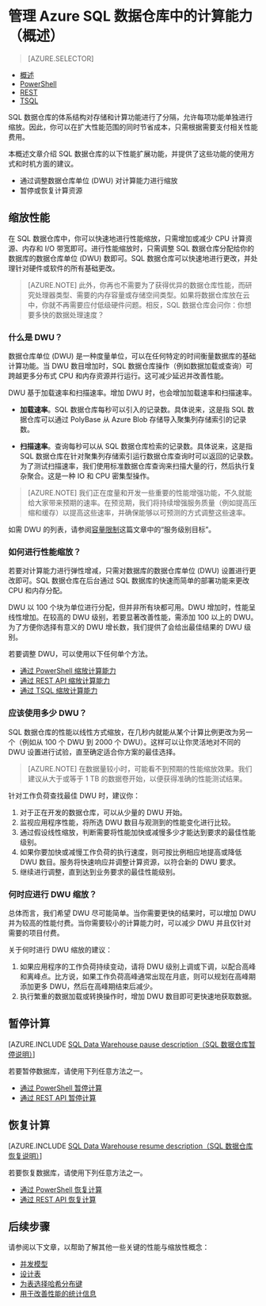 <!-- manage-portal only in ibiza portal -->
<properties
   pageTitle="管理 Azure SQL 数据仓库中的计算能力（概述）| Azure"
   description="Azure SQL 数据仓库中的性能横向扩展功能。通过调整 DWU 数目进行横向扩展，或者通过暂停和恢复计算资源来节省成本。"
   services="sql-data-warehouse"
   documentationCenter="NA"
   authors="barbkess"
   manager="barbkess"
   editor=""/>

<tags
   ms.service="sql-data-warehouse"
   ms.date="05/06/2016"
   wacn.date="06/20/2016"/>

# 管理 Azure SQL 数据仓库中的计算能力（概述）

> [AZURE.SELECTOR]
- [概述](/documentation/articles/sql-data-warehouse-overview-manage-compute/)
- [PowerShell](/documentation/articles/sql-data-warehouse-manage-compute-powershell/)
- [REST](/documentation/articles/sql-data-warehouse-manage-compute-rest-api/)
- [TSQL](/documentation/articles/sql-data-warehouse-manage-compute-tsql/)

SQL 数据仓库的体系结构对存储和计算功能进行了分隔，允许每项功能单独进行缩放。因此，你可以在扩大性能范围的同时节省成本，只需根据需要支付相关性能费用。

本概述文章介绍 SQL 数据仓库的以下性能扩展功能，并提供了这些功能的使用方式和时机方面的建议。

- 通过调整数据仓库单位 (DWU) 对计算能力进行缩放
- 暂停或恢复计算资源

<a name="scale-performance-bk"></a>

## 缩放性能

在 SQL 数据仓库中，你可以快速地进行性能缩放，只需增加或减少 CPU 计算资源、内存和 I/O 带宽即可。进行性能缩放时，只需调整 SQL 数据仓库分配给你的数据库的数据仓库单位 (DWU) 数即可。SQL 数据仓库可以快速地进行更改，并处理针对硬件或软件的所有基础更改。

>[AZURE.NOTE] 此外，你再也不需要为了获得优异的数据仓库性能，而研究处理器类型、需要的内存容量或存储空间类型。如果将数据仓库放在云中，你就不再需要应付低级硬件问题。相反，SQL 数据仓库会问你：你想要多快的数据处理速度？

### 什么是 DWU？

数据仓库单位 (DWU) 是一种度量单位，可以在任何特定的时间衡量数据库的基础计算功能。当 DWU 数目增加时，SQL 数据仓库操作（例如数据加载或查询）可跨越更多分布式 CPU 和内存资源并行运行。这可减少延迟并改善性能。

DWU 基于加载速率和扫描速率。增加 DWU 时，也会增加加载速率和扫描速率。

- **加载速率**。SQL 数据仓库每秒可以引入的记录数。具体说来，这是指 SQL 数据仓库可以通过 PolyBase 从 Azure Blob 存储导入聚集列存储索引的记录数。 

- **扫描速率**。查询每秒可以从 SQL 数据仓库检索的记录数。具体说来，这是指 SQL 数据仓库在针对聚集列存储索引运行数据仓库查询时可以返回的记录数。为了测试扫描速率，我们使用标准数据仓库查询来扫描大量的行，然后执行复杂聚合。这是一种 IO 和 CPU 密集型操作。

>[AZURE.NOTE] 我们正在度量和开发一些重要的性能增强功能，不久就能给大家带来预期的速率。在预览期，我们将持续增强服务质量（例如提高压缩和缓存）以提高这些速率，并确保能够以可预测的方式调整这些速率。

如需 DWU 的列表，请参阅[容量限制][]这篇文章中的“服务级别目标”。

### 如何进行性能缩放？

若要对计算能力进行弹性增减，只需对数据库的数据仓库单位 (DWU) 设置进行更改即可。SQL 数据仓库在后台通过 SQL 数据库的快速而简单的部署功能来更改 CPU 和内存分配。

DWU 以 100 个块为单位进行分配，但并非所有块都可用。DWU 增加时，性能呈线性增加。在较高的 DWU 级别，若要显著改善性能，需添加 100 以上的 DWU。为了方便你选择有意义的 DWU 增长数，我们提供了会给出最佳结果的 DWU 级别。
 
若要调整 DWU，可以使用以下任何单个方法。

- [通过 PowerShell 缩放计算能力][]
- [通过 REST API 缩放计算能力][]
- [通过 TSQL 缩放计算能力][]

### 应该使用多少 DWU？
 
SQL 数据仓库的性能以线性方式缩放，在几秒内就能从某个计算比例更改为另一个（例如从 100 个 DWU 到 2000 个 DWU）。这样可以让你灵活地对不同的 DWU 设置进行试验，直至确定适合你方案的最佳选择。

> [AZURE.NOTE] 在数据量较小时，可能看不到预期的性能缩放效果。我们建议从大于或等于 1 TB 的数据卷开始，以便获得准确的性能测试结果。

针对工作负荷查找最佳 DWU 时，建议你：

1. 对于正在开发的数据仓库，可以从少量的 DWU 开始。
2. 监视应用程序性能，将所选 DWU 数目与观测到的性能变化进行比较。
3. 通过假设线性缩放，判断需要将性能加快或减慢多少才能达到要求的最佳性能级别。
4. 如果你要加快或减慢工作负荷的执行速度，则可按比例相应地提高或降低 DWU 数目。服务将快速响应并调整计算资源，以符合新的 DWU 要求。
5. 继续进行调整，直到达到业务要求的最佳性能级别。

### 何时应进行 DWU 缩放？

总体而言，我们希望 DWU 尽可能简单。当你需要更快的结果时，可以增加 DWU 并为较高的性能付费。当你需要较小的计算能力时，可以减少 DWU 并且仅针对需要的项目付费。

关于何时进行 DWU 缩放的建议：

1. 如果应用程序的工作负荷持续变动，请将 DWU 级别上调或下调，以配合高峰和离峰点。比方说，如果工作负荷高峰通常出现在月底，则可以规划在高峰期添加更多 DWU，然后在高峰期结束后减少。
1. 执行繁重的数据加载或转换操作时，增加 DWU 数目即可更快速地获取数据。

<a name="pause-compute-bk"></a>

## 暂停计算

[AZURE.INCLUDE [SQL Data Warehouse pause description（SQL 数据仓库暂停说明）](../../includes/sql-data-warehouse-pause-description)]

若要暂停数据库，请使用下列任意方法之一。

- [通过 PowerShell 暂停计算][]
- [通过 REST API 暂停计算][]

<a name="resume-compute-bk"></a>

## 恢复计算

[AZURE.INCLUDE [SQL Data Warehouse resume description（SQL 数据仓库恢复说明）](../../includes/sql-data-warehouse-resume-description)]

若要恢复数据库，请使用下列任意方法之一。

- [通过 PowerShell 恢复计算][]
- [通过 REST API 恢复计算][]

<a name="next-steps-bk"></a>

## 后续步骤
请参阅以下文章，以帮助了解其他一些关键的性能与缩放性概念：

- [并发模型][]
- [设计表][]
- [为表选择哈希分布键][]
- [用于改善性能的统计信息][]

<!--Image reference-->

<!--Article references-->

[通过 PowerShell 缩放计算能力]: /documentation/articles/sql-data-warehouse-manage-compute-powershell/#task-1-scale-performance
[通过 REST API 缩放计算能力]: /documentation/articles/sql-data-warehouse-manage-compute-rest-api/#task-1-scale-performance
[通过 TSQL 缩放计算能力]: /documentation/articles/sql-data-warehouse-manage-compute-tsql/

[容量限制]: /documentation/articles/sql-data-warehouse-service-capacity-limits/

[通过 PowerShell 暂停计算]: /documentation/articles/sql-data-warehouse-manage-compute-powershell/#scale-compute-bk
[通过 REST API 暂停计算]: /documentation/articles/sql-data-warehouse-manage-compute-rest-api/#scale-compute-bk
[通过 PowerShell 恢复计算]: /documentation/articles/sql-data-warehouse-manage-compute-powershell/#resume-compute-bk
[通过 REST API 恢复计算]: /documentation/articles/sql-data-warehouse-manage-compute-rest-api/#resume-compute-bk

[并发模型]: /documentation/articles/sql-data-warehouse-develop-concurrency/
[设计表]: /documentation/articles/sql-data-warehouse-develop-table-design/
[为表选择哈希分布键]: /documentation/articles/sql-data-warehouse-develop-hash-distribution-key/
[用于改善性能的统计信息]: /documentation/articles/sql-data-warehouse-develop-statistics/
[development overview]: /documentation/articles/sql-data-warehouse-overview-develop/



<!--MSDN references-->


<!--Other Web references-->

[Azure portal]: http://manage.windowsazure.cn/

<!---HONumber=Mooncake_0613_2016-->